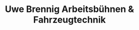 ---
title: "Uwe Brennig Arbeitsbühnen & Fahrzeugtechnik"
url: /leipzig/uwe-brennig-arbeitsbuehnen-und-fahrzeugtechnik/
shop: Eisenwaren
---